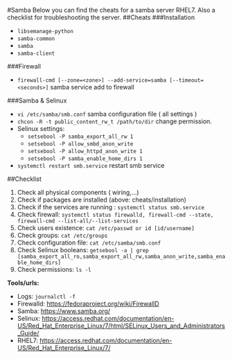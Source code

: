#Samba
Below you can find the cheats for a samba server RHEL7.
Also a checklist for troubleshooting the server.
##Cheats
###Installation
* `libsemanage-python`
* `samba-common`
* `samba`
* `samba-client`

###Firewall
* `firewall-cmd [--zone=<zone>] --add-service=samba [--timeout=<seconds>]` samba service add to firewall

###Samba & Selinux
* `vi /etc/samba/smb.conf` samba configuration file ( all settings )
* `chcon -R -t public_content_rw_t /path/to/dir` change permission.
* Selinux settings:
  * `setsebool -P samba_export_all_rw 1`
  * `setsebool -P allow_smbd_anon_write`
  * `setsebool -P allow_httpd_anon_write 1`
  * `setsebool -P samba_enable_home_dirs 1`
* `systemctl restart smb.service` restart smb service

##Checklist
1. Check all physical components ( wiring,...)
2. Check if packages are installed (above: cheats/installation)
3. Check if the services are running : `systemctl status smb.service`
4. Check firewall: `systemctl status firewalld, firewall-cmd --state, firewall-cmd --list-all/--list-services`
5. Check users existence: `cat /etc/passwd or id [id/username]`
6. Check groups: `cat /etc/groups`
6. Check configuration file: `cat /etc/samba/smb.conf`
7. Check Selinux booleans: `getsebool -a | grep [samba_export_all_ro,samba_export_all_rw,samba_anon_write,samba_enable_home_dirs]`
8. Check permissions: `ls -l`

**Tools/urls:**

* Logs: `journalctl -f`
* Firewalld: https://fedoraproject.org/wiki/FirewallD
* Samba: https://www.samba.org/
* Selinux: https://access.redhat.com/documentation/en-US/Red_Hat_Enterprise_Linux/7/html/SELinux_Users_and_Administrators_Guide/
* RHEL7: https://access.redhat.com/documentation/en-US/Red_Hat_Enterprise_Linux/7/
